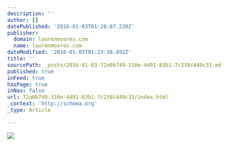 ```yaml
---
description: ''
author: []
datePublished: '2016-01-03T01:28:07.220Z'
publisher:
  domain: laurenmoores.com
  name: laurenmoores.com
dateModified: '2016-01-03T01:23:38.492Z'
title: ''
sourcePath: _posts/2016-01-03-72a0b749-310e-4d91-83b1-7c238c449c33.md
published: true
inFeed: true
hasPage: true
inNav: false
url: 72a0b749-310e-4d91-83b1-7c238c449c33/index.html
_context: 'http://schema.org'
_type: Article

---
```

![](https://laurenmoores.files.wordpress.com/2015/05/screen-shot-2015-09-05-at-8-56-19-pm.png?w=351&h=300&crop=1)